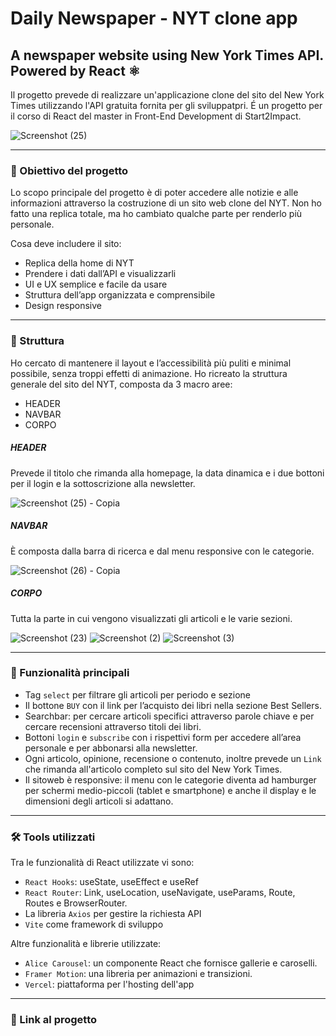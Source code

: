 # Daily Newspaper - NYT clone app
## A newspaper website using New York Times API. Powered by React ⚛
Il progetto prevede di realizzare un'applicazione clone del sito del New York Times utilizzando l'API gratuita fornita per gli sviluppatpri. É un progetto per il corso di React del master in Front-End Development di Start2Impact.

![Screenshot (25)](https://github.com/chiarabis/newspaper-clone-app/assets/124071052/2677083a-17ee-49d0-ad59-461618d8c865)


***
### 🎯 Obiettivo del progetto
Lo scopo principale del progetto è di poter accedere alle notizie e alle informazioni attraverso la costruzione di un sito web clone del NYT. Non ho fatto una replica totale, ma ho cambiato qualche parte per renderlo più personale.

Cosa deve includere il sito:
- Replica della home di NYT
- Prendere i dati dall’API e visualizzarli 
- UI e UX semplice e facile da usare 
- Struttura dell’app organizzata e comprensibile
- Design responsive

***
### 🧱 Struttura
Ho cercato di mantenere il layout e l’accessibilità più puliti e minimal possibile, senza troppi effetti di animazione.
Ho ricreato la struttura generale del sito del NYT, composta da 3 macro aree:
- HEADER
- NAVBAR
- CORPO

##### HEADER
Prevede il titolo che rimanda alla homepage, la data dinamica e i due bottoni per il login e la sottoscrizione alla newsletter.

![Screenshot (25) - Copia](https://github.com/chiarabis/newspaper-clone-app/assets/124071052/7f2dcd06-1de9-44f4-8372-9ee5485a8180)

##### NAVBAR
È composta dalla barra di ricerca e dal menu responsive con le categorie.

![Screenshot (26) - Copia](https://github.com/chiarabis/newspaper-clone-app/assets/124071052/d7344a44-2b06-4b90-b377-b7b9e29bdc8e)

##### CORPO
Tutta la parte in cui vengono visualizzati gli articoli e le varie sezioni.

![Screenshot (23)](https://github.com/chiarabis/newspaper-clone-app/assets/124071052/9b42aeb4-772c-4c26-bf1f-f5a629cc979d)
![Screenshot (2)](https://github.com/chiarabis/newspaper-clone-app/assets/124071052/8d7644f3-f864-42c7-8625-b9ca35672193)
![Screenshot (3)](https://github.com/chiarabis/newspaper-clone-app/assets/124071052/94dcea5d-f626-49e5-be40-e2b5942411c7)

***
### 🚩 Funzionalità principali
- Tag ```select``` per filtrare gli articoli per periodo e sezione
- Il bottone ```BUY``` con il link per l’acquisto dei libri nella sezione Best Sellers.
- Searchbar: per cercare articoli specifici attraverso parole chiave e per cercare recensioni attraverso titoli dei libri.
- Bottoni ```login``` e ```subscribe``` con i rispettivi form per accedere all’area personale e per abbonarsi alla newsletter.
- Ogni articolo, opinione, recensione o contenuto, inoltre prevede un ```Link``` che rimanda all'articolo completo sul sito del New York Times.
- Il sitoweb è responsive: il menu con le categorie diventa ad hamburger per schermi medio-piccoli (tablet e smartphone) e anche il display e le dimensioni degli articoli si adattano.

***
### 🛠️ Tools utilizzati
Tra le funzionalità di React utilizzate vi sono:
- ```React Hooks```: useState, useEffect e useRef
- ```React Router```: Link, useLocation, useNavigate, useParams, Route, Routes e BrowserRouter.
- La libreria ```Axios``` per gestire la richiesta API
- ```Vite``` come framework di sviluppo

Altre funzionalità e librerie utilizzate:
- ```Alice Carousel```: un componente React che fornisce gallerie e caroselli.
- ```Framer Motion```: una libreria per animazioni e transizioni.
- ```Vercel```: piattaforma per l'hosting dell'app

***
### 🚀 Link al progetto
